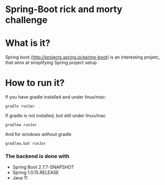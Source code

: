 Spring-Boot rick and morty challenge
==========================

# What is it?

Spring boot (http://projects.spring.io/spring-boot) is an interesting projetc, that aims at simplifying Spring project setup

# How to run it?

If you have gradle installed and under linux/mac:

    gradle runJar

If gradle is not installed, but still under linux/mac

    gradlew runJar

And for windows without gradle

    gradlew.bat runJar


### The backend is done with
- Spring Boot 2.7.7-SNAPSHOT
- Spring 1.0.15.RELEASE
- Java 11
